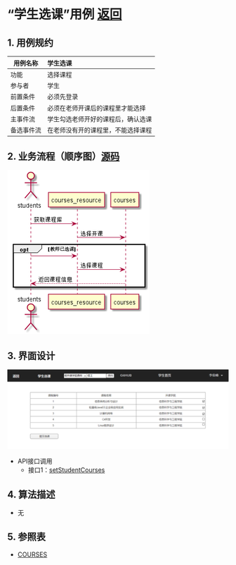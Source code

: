 <!-- markdownlint-disable MD033-->
<!-- 禁止MD033类型的警告 https://www.npmjs.com/package/markdownlint -->

# “学生选课”用例 [返回](../README.md)
## 1. 用例规约

|用例名称|学生选课|
|-------|:-------------|
|功能|选择课程|
|参与者|学生|
|前置条件|必须先登录|
|后置条件|必须在老师开课后的课程里才能选择|
|主事件流|学生勾选老师开好的课程后，确认选课|
|备选事件流|在老师没有开的课程里，不能选择课程|

## 2. 业务流程（顺序图）[源码](../sequence学生选课.puml) 
![sequence1](../sequence学生选课.png) 

## 3. 界面设计
 ![](../学生选课界面设计.png)
- API接口调用
    - 接口1：[setStudentCourses](../接口/setStudentCourses.md)

## 4. 算法描述 
   - 无
## 5. 参照表
- [COURSES](../数据库设计.md/COURSES)
